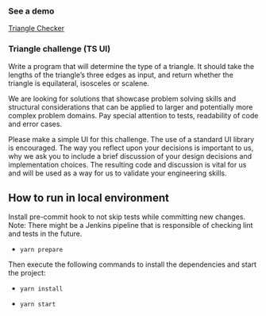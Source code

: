### See a demo

[Triangle Checker](https://triangle-checker.netlify.app/)

### Triangle challenge (TS UI)

Write a program that will determine the type of a triangle. It should take the lengths of the triangle’s three edges as input, and return whether the triangle is equilateral, isosceles or scalene.

We are looking for solutions that showcase problem solving skills and structural considerations that can be applied to larger and potentially more complex problem domains. Pay special attention to tests, readability of code and error cases.

Please make a simple UI for this challenge. The use of a standard UI library is encouraged. The way you reflect upon your decisions is important to us, why we ask you to include a brief discussion of your design decisions and implementation choices. The resulting code and discussion is vital for us and will be used as a way for us to validate your engineering skills.

## How to run in local environment

Install pre-commit hook to not skip tests while committing new changes. Note: There might be a Jenkins pipeline that is responsible of checking lint and tests in the future.

- `yarn prepare`

Then execute the following commands to install the dependencies and start the project:

- `yarn install`

- `yarn start`
